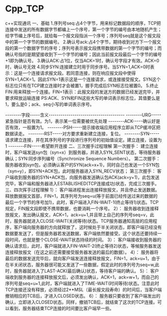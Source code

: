 # Cpp_TCP
c++实现通讯
一、基础
1.序列号seq:占4个字节，用来标记数据段的顺序，TCP把连接中发送的所有数据字节都编上一个序号，第一个字节的编号由本地随机产生；给字节编上序号后，就给每一个报文段指派一个序号；序列号seq就是这个报文段中的第一个字节的数据编号。
2.确认号ack:占4个字节，期待收到对方下一个报文段的第一个数据字节的序号；序列号表示报文段携带数据的第一个字节的编号；而确认号指的是期望接收到下一个字节的编号；因此当前报文段最后一个字节的编号+1即为确认号。
3.确认ACK:占1位，仅当ACK=1时，确认号字段才有效。ACK=0时，确认号无效
4.同步SYN:连接建立时用于同步序号。当SYN=1,ACK=0时表示：这是一个连接请求报文段。若同意连接，则在响应报文段中使得SYN=1,ACK=1。因此SYN=1表示这是一个连接请求，或连接接受报文。SYN这个标志位只有在TCP建立连接时才会被置1，握手完成后SYN标志位被置0。
5.终止FIN:用来释放一个连接。FIN=1表示：此报文段的发送方的数据已经发送完毕，并要求释放运输连接
PS:ACK、SYN和FIN这些大写的单词表示标志位，其值要么是1，要么是0；ack、seq小写的单词表示序号。


--------字段-----含义--------------------------------------
--------URG-----紧急指针是否有效。为1，表示某一位需要被优先处理
--------ACK-----确认好是否有效，一般置为1。
--------PSH-----提示接收端应用程序立即从TCP缓冲区把数据读走。
--------RST-----对方要求重新建立连接，复位。
--------SYN-----请求建立连接，并在其序列号的字段进行序列号的初始值设定。建立连接，设置为1
--------FIN-----希望断开连接
二、三次握手过程理解
第一次握手：
	建立连接时，客户端发送syn包（syn=x）到服务器，并进入SYN_SENT状态，等待服务器确认；SYN:同步序列编号（Synchronize Sequence Numbers）。
第二次握手：
	服务器收到syn包，必须确认客户的SYN(ack=x+1)，同时自己也发送一个SYN包（syn=y），即SYN+ACK包，此时服务器进入SYN_RECV状态；
第三次握手：
	客户端收到服务器的SYN+ACK包，向服务器发送确认包ACK(ack=y+1)，此包发送完毕，客户端和服务器进入ESTABLISHED(TCP连接成功)状态，完成三次握手。
三、四次挥手过程理解
1）：
	客户端进程发出连接释放报文，并且停止发送数据。释放数据报文首部，FIN=1，其序列号为seq=u(等于前面已经传送过来的数据的最后一个字节的序号加1)，此时，客户端进入FIN-WAIT-1(终止等待1)状态。TCP规定，FIN报文段即使不携带数据，也要消耗一个序号。
2）：
	服务器收到连接释放报文，发出确认报文，ACK=1，ack=u+1,并且带上自己的序列号seq=v，此时，服务器就进入CLOSE-WAIT(关闭等待)状态。TCP服务器通知高层的应用程序，客户端向服务器的方向就释放了，这时候处于半关闭状态，即客户端已经没有数据要发送了，但是服务器若发送数据，客户端依然要接受。这个状态还要持续一段时间，也就是整个CLOSE-WAIT状态持续的时间。
3）：
	客户端接收到服务器的确认请求后，此时，客户端就进入FIN-WAIT-2(终止等待2)状态，等候服务器发送连接释放报文（在这之前还需要接受服务器发送的最后的数据）。
4）：
	服务器将最后的数据发送完毕后，就向客户端发送连接释放报文，FIN=1，ack=u+1，由于在半关闭状态，服务器很可能又发送了一些数据，假定此时的序列号为seq=w,此时，服务器就进入了LAST-ACK(最后确认)状态，等待客户端的确认。
5）：
	客户端收到服务器的连接释放报文后，必须发出确认，ACK=1，ack=w+1，而自己的序列号是seq=u+1,此时，客户端就进入了TIME-WAIT(时间等待)状态。注意此时TCP连接还没有释放，必须经过2**MSL（最长报文段寿命）的时间后，当客户端撤销相应的TCB后，才进入CLOSED状态。
6）：
	服务器只要收到了客户端发出的确认，立即进入CLOSED状态。同样，撤销TCB后，就结束了这次的TCP连接。可以看到，服务器结束TCP连接的时间要比客户端早一些。